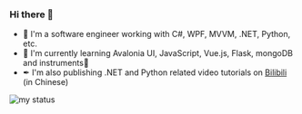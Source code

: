 ### Hi there 👋

- 🧑 I'm a software engineer working with C#, WPF, MVVM, .NET, Python, etc.
- 📖 I'm currently learning Avalonia UI, JavaScript, Vue.js, Flask, mongoDB and instruments🎹
- ✒ I'm also publishing .NET and Python related video tutorials on [Bilibili](https://space.bilibili.com/600592) (in Chinese)

![my status](https://github-readme-stats.vercel.app/api?username=byjrk&show_icons=true)
